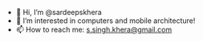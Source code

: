 - 👋 Hi, I’m @sardeepskhera
- 👀 I’m interested in computers and mobile architecture!
- 📫 How to reach me: s.singh.khera@gmail.com

<!---
Hey, welcome to this tiny readme page! I hope the small amount of information is interesting enough and I hope to expand it further!
--->
